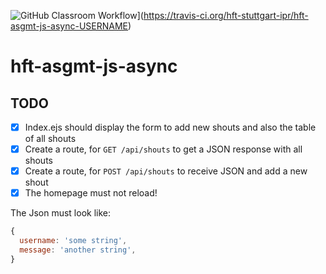 ![GitHub Classroom Workflow](https://github.com/hft-stuttgart-ipr/hft-asgmt-js-async-MarcelJanek/workflows/GitHub%20Classroom%20Workflow/badge.svg)](https://travis-ci.org/hft-stuttgart-ipr/hft-asgmt-js-async-USERNAME)

# hft-asgmt-js-async

## TODO
  - [X] Index.ejs should display the form to add new shouts and also the table of all shouts
  - [X] Create a route, for `GET /api/shouts` to get a JSON response with all shouts
  - [X] Create a route, for `POST /api/shouts` to receive JSON and add a new shout
  - [X] The homepage must not reload!

The Json must look like:

```js
{
  username: 'some string',
  message: 'another string',
}
```
